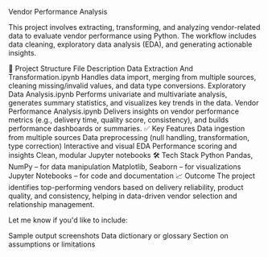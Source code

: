 Vendor Performance Analysis

This project involves extracting, transforming, and analyzing vendor-related data to evaluate vendor performance using Python. The workflow includes data cleaning, exploratory data analysis (EDA), and generating actionable insights.

📁 Project Structure
File	Description
Data Extraction And Transformation.ipynb	Handles data import, merging from multiple sources, cleaning missing/invalid values, and data type conversions.
Exploratory Data Analysis.ipynb	Performs univariate and multivariate analysis, generates summary statistics, and visualizes key trends in the data.
Vendor Performance Analysis.ipynb	Delivers insights on vendor performance metrics (e.g., delivery time, quality score, consistency), and builds performance dashboards or summaries.
✅ Key Features
Data ingestion from multiple sources
Data preprocessing (null handling, transformation, type correction)
Interactive and visual EDA
Performance scoring and insights
Clean, modular Jupyter notebooks
🛠️ Tech Stack
Python
Pandas, NumPy – for data manipulation
Matplotlib, Seaborn – for visualizations
Jupyter Notebooks – for code and documentation
📈 Outcome
The project identifies top-performing vendors based on delivery reliability, product quality, and consistency, helping in data-driven vendor selection and relationship management.

Let me know if you'd like to include:

Sample output screenshots
Data dictionary or glossary
Section on assumptions or limitations
